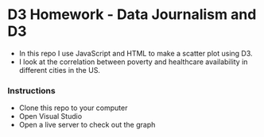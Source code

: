 # D3 Homework - Data Journalism and D3

* In this repo I use JavaScript and HTML to make a scatter plot using D3.
* I look at the correlation between poverty and healthcare availability in different cities in the US.

### Instructions
* Clone this repo to your computer 
* Open Visual Studio
* Open a live server to check out the graph
